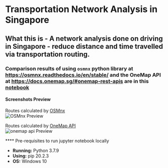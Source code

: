 # Transportation Network Analysis in Singapore
## What this is - A network analysis done on driving in Singapore - reduce distance and time travelled via transportation routing.
### Comparison results of using `osmnx` python library at https://osmnx.readthedocs.io/en/stable/ and the OneMap API at https://docs.onemap.sg/#onemap-rest-apis are in this [notebook](https://github.com/incubated-geek-cc/sg-transportation-routing/blob/main/Transportation%20Network%20Analysis%20in%20Singapore.ipynb)
#### Screenshots Preview
Routes calculated by [OSMnx](https://osmnx.readthedocs.io/en/stable/)<br>
![OSMnx Preview](https://github.com/incubated-geek-cc/sg-transportation-routing/blob/main/osmx_calculated_Fastest_Shortest_Routes.png)

Routes calculated by [OneMap API](https://docs.onemap.sg/#onemap-rest-apis)<br>
![onemap api Preview](https://github.com/incubated-geek-cc/sg-transportation-routing/blob/main/onemap_api_Fastest_Shortest_Routes.png)

**** Pre-requisites to run jupyter notebook locally
* **Running:** Python 3.7.9
* **Using:** pip 20.2.3
* **OS:** Windows 10